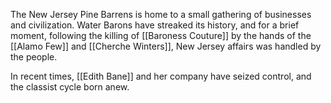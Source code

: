 The New Jersey Pine Barrens is home to a small gathering of businesses and civilization.  Water Barons have streaked its history, and for a brief moment, following the killing of [[Baroness Couture]] by the hands of the [[Alamo Few]] and [[Cherche Winters]], New Jersey affairs was handled by the people.

In recent times, [[Edith Bane]] and her company have seized control, and the classist cycle born anew.